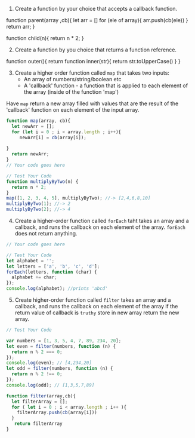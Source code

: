 1. Create a function by your choice that accepts a callback function.

function parent(array ,cb){
  let arr = []
  for (ele of array){
    arr.push(cb(ele))
  }
  return arr;
}

function child(n){
  return n * 2;
}



2. Create a function by you choice that returns a function reference.

function outer(){
  return function inner(str){
    return str.toUpperCase()
  }
}


3. Create a higher order function called `map` that takes two inputs:
   - An array of numbers/string/boolean etc
   - A 'callback' function - a function that is applied to each element of the array (inside of the function 'map')

Have `map` return a new array filled with values that are the result of the 'callback' function on each element of the input array.


```js
function map(array, cb){
  let newArr = [];
  for (let i = 0 ; i < array.length ; i++){
     newArr[i] = cb(array[i]);
     
}
  return newArr;
}
// Your code goes here

// Test Your Code
function multiplyByTwo(n) {
  return n * 2;
}
map([1, 2, 3, 4, 5], multiplyByTwo); //-> [2,4,6,8,10]
multiplyByTwo(1); //-> 2
multiplyByTwo(2); //-> 4
```

4. Create a higher-order function called `forEach` taht takes an array and a callback, and runs the callback on each element of the array. `forEach` does not return anything.

```js
// Your code goes here

// Test Your Code
let alphabet = '';
let letters = ['a', 'b', 'c', 'd'];
forEach(letters, function (char) {
  alphabet += char;
});
console.log(alphabet); //prints 'abcd'
```

5. Create higher-order function called `filter` takes an array and a callback, and runs the callback on each element of the array if the return value of callback is `truthy` store in new array return the new array.

```js
// Test Your Code

var numbers = [1, 3, 5, 4, 7, 89, 234, 20];
let even = filter(numbers, function (n) {
  return n % 2 === 0;
});
console.log(even); // [4,234,20]
let odd = filter(numbers, function (n) {
  return n % 2 !== 0;
});
console.log(odd); // [1,3,5,7,89]

function filter(array,cb){
  let filterArray = [];
  for ( let i = 0 ; i < array.length ; i++ ){
    filterArray.push(cb(array[i]))
  }
   return filterArray
}
```
